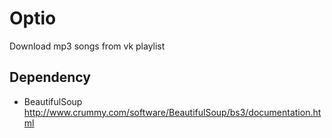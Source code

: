Optio
=====

Download mp3 songs from vk playlist


Dependency
----------
* BeautifulSoup http://www.crummy.com/software/BeautifulSoup/bs3/documentation.html
